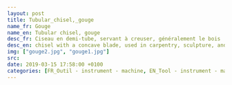 ```yaml
---
layout: post
title: Tubular_chisel,_gouge
name_fr: Gouge
name_en: Tubular chisel, gouge
desc_fr: Ciseau en demi-tube, servant à creuser, généralement le bois
desc_en: chisel with a concave blade, used in carpentry, sculpture, and surgery.
img: ["gouge2.jpg", "gouge1.jpg"]
src: 
date: 2019-03-15 17:58:00 +0100
categories: [FR_Outil - instrument - machine, EN_Tool - instrument - machine]
---
```

